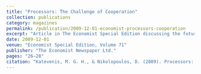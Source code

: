 ```yaml
---
title: "Processors: The Challenge of Cooperation"
collection: publications
category: magazines
permalink: /publication/2009-12-01-economist-processors-cooperation
excerpt: "Article in The Economist Special Edition discussing the future of processor design and the need for coordination in multicore systems."
date: 2009-12-01
venue: "Economist Special Edition, Volume 71"
publisher: "The Economist Newspaper Ltd."
pages: "26–28"
citation: "Katevenis, M. G. H., & Nikolopoulos, D. (2009). Processors: The Challenge of Cooperation. *Economist Special Edition*, 71, 26–28."
---
```

